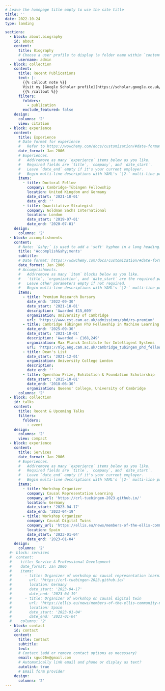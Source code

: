 ```yaml
---
# Leave the homepage title empty to use the site title
title: ''
date: 2022-10-24
type: landing

sections:
  - block: about.biography
    id: about
    content:
      title: Biography
      # Choose a user profile to display (a folder name within `content/authors/`)
      username: admin
  - block: collection
    content:
      title: Recent Publications
      text: |-
        {{% callout note %}}
        Visit my [Google Scholar profile](https://scholar.google.co.uk/citations?hl=en&pli=1&user=GRGyzn4AAAAJ) or search over [my publication page](./publication/).
        {{% /callout %}}
      filters:
        folders:
          - publication
        exclude_featured: false
    design:
      columns: '2'
      view: citation
  - block: experience
    content:
      title: Experience
      # Date format for experience
      #   Refer to https://wowchemy.com/docs/customization/#date-format
      date_format: Jan 2006
      # Experiences.
      #   Add/remove as many `experience` items below as you like.
      #   Required fields are `title`, `company`, and `date_start`.
      #   Leave `date_end` empty if it's your current employer.
      #   Begin multi-line descriptions with YAML's `|2-` multi-line prefix.
      items:
        - title: Doctoral Fellow
          company: Cambridge-Tübingen Fellowship
          location: United Kingdom and Germany
          date_start: '2021-10-01'
          date_end: ''
        - title: Quantitative Strategist
          company: Goldman Sachs International
          location: London
          date_start: '2019-07-01'
          date_end: '2020-07-01'
    design:
      columns: '2'
  - block: accomplishments
    content:
      # Note: `&shy;` is used to add a 'soft' hyphen in a long heading.
      title: 'Accomplish&shy;ments'
      subtitle:
      # Date format: https://wowchemy.com/docs/customization/#date-format
      date_format: Jan 2006
      # Accomplishments.
      #   Add/remove as many `item` blocks below as you like.
      #   `title`, `organization`, and `date_start` are the required parameters.
      #   Leave other parameters empty if not required.
      #   Begin multi-line descriptions with YAML's `|2-` multi-line prefix.
      items:
        - title: Premium Research Bursary 
          date_end: '2022-09-30'
          date_start: '2021-10-01'
          description: 'Awarded £15,609'
          organization: University of Cambridge
          url: 'https://www.cst.cam.ac.uk/admissions/phd/rs-premium'
        - title: Cambridge Tübingen PhD Fellowship in Machine Learning
          date_end: '2025-09-30'
          date_start: '2021-10-01'
          description: 'Awarded ~ £168,249'
          organization: Max Planck Institute for Intelligent Systems
          url: 'https://mlg.eng.cam.ac.uk/cambridge_tubingen_phd_fellowships/'
        - title: Dean's List
          date_start: '2021-12-01'
          organization: University College London
          description:
          date_end: ''
        - title: Openshaw Prize, Exhibition & Foundation Scholarship
          date_start: '2015-10-01'
          date_end: '2018-06-30'
          organization: Queens' College, University of Cambridge
      columns: '2'
  - block: collection
    id: talks
    content:
      title: Recent & Upcoming Talks
      filters:
        folders:
          - event
    design:
      columns: '2'
      view: compact
  - block: experience
    content:
      title: Services
      date_format: Jan 2006
      # Experiences.
      #   Add/remove as many `experience` items below as you like.
      #   Required fields are `title`, `company`, and `date_start`.
      #   Leave `date_end` empty if it's your current employer.
      #   Begin multi-line descriptions with YAML's `|2-` multi-line prefix.
      items:
        - title: Workshop Organizer
          company: Causal Representation Learning
          company_url: 'https://crl-tuebingen-2023.github.io/'
          location: Germany
          date_start: '2023-04-17'
          date_end: '2023-04-19'
        - title: Workshop Organizer
          company: Causal Digital Twins
          company_url: 'https://ellis.eu/news/members-of-the-ellis-community-meet-for-the-first-unconference-in-spain'
          location: Spain
          date_start: '2023-01-04'
          date_end: '2023-01-04'
    design:
      columns: '2'
  #- block: services
  #  content:
  #    title: Service & Professional Development
  #    date_format: Jan 2006
  #    items:
  #      - title: Organizer of workshop on causal representation learning
  #        url: 'https://crl-tuebingen-2023.github.io/'
  #        location: Germany
  #        date_start: '2023-04-17'
  #        date_end: '2023-04-19'
  #      - title: Organizer of workshop on causal digital twin
  #        url: 'https://ellis.eu/news/members-of-the-ellis-community-meet-for-the-first-unconference-in-spain'
  #        location: Spain
  #        date_start: '2023-01-04'
  #        date_end: '2023-01-04'
  #    columns: '2'
  - block: contact
    id: contact
    content:
      title: Contact
      subtitle:
      text: 
      # Contact (add or remove contact options as necessary)
      email: sguo26v@gmail.com
      # Automatically link email and phone or display as text?
      autolink: true
      # Email form provider
    design:
      columns: '2'
---
```

